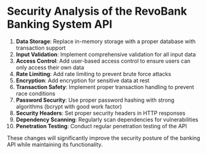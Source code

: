 # Security Analysis of the RevoBank Banking System API
1. **Data Storage**: Replace in-memory storage with a proper database with transaction support
2. **Input Validation**: Implement comprehensive validation for all input data
3. **Access Control**: Add user-based access control to ensure users can only access their own data
4. **Rate Limiting**: Add rate limiting to prevent brute force attacks
5. **Encryption**: Add encryption for sensitive data at rest
6. **Transaction Safety**: Implement proper transaction handling to prevent race conditions
7. **Password Security**: Use proper password hashing with strong algorithms (bcrypt with good work factor)
8. **Security Headers**: Set proper security headers in HTTP responses
9. **Dependency Scanning**: Regularly scan dependencies for vulnerabilities
10. **Penetration Testing**: Conduct regular penetration testing of the API

These changes will significantly improve the security posture of the banking API while maintaining its functionality.
